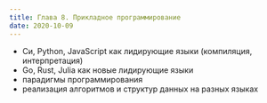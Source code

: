 ```yaml
---
title: Глава 8. Прикладное программирование
date: 2020-10-09
---
```


- Си, Python, JavaScript как лидирующие языки (компиляция, интерпретация)
- Go, Rust, Julia как новые лидирующие языки
- парадигмы программирования
- реализация алгоритмов и структур данных на разных языках